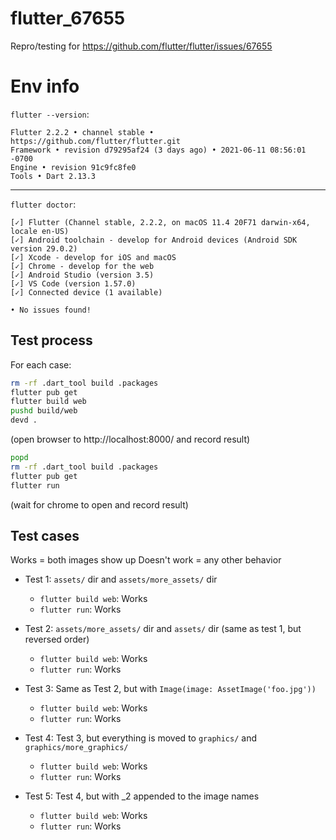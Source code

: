 # flutter_67655

Repro/testing for https://github.com/flutter/flutter/issues/67655

# Env info

`flutter --version`:

```
Flutter 2.2.2 • channel stable • https://github.com/flutter/flutter.git
Framework • revision d79295af24 (3 days ago) • 2021-06-11 08:56:01 -0700
Engine • revision 91c9fc8fe0
Tools • Dart 2.13.3
```

---

`flutter doctor`:

```
[✓] Flutter (Channel stable, 2.2.2, on macOS 11.4 20F71 darwin-x64, locale en-US)
[✓] Android toolchain - develop for Android devices (Android SDK version 29.0.2)
[✓] Xcode - develop for iOS and macOS
[✓] Chrome - develop for the web
[✓] Android Studio (version 3.5)
[✓] VS Code (version 1.57.0)
[✓] Connected device (1 available)

• No issues found!
```

## Test process

For each case:

```bash
rm -rf .dart_tool build .packages
flutter pub get
flutter build web
pushd build/web
devd .
```

(open browser to http://localhost:8000/ and record result)

```bash
popd
rm -rf .dart_tool build .packages
flutter pub get
flutter run
```

(wait for chrome to open and record result)

## Test cases

Works = both images show up
Doesn't work = any other behavior

* Test 1: `assets/` dir and `assets/more_assets/` dir
    * `flutter build web`: Works
    * `flutter run`: Works

* Test 2: `assets/more_assets/` dir and `assets/` dir (same as test 1, but reversed order)
    * `flutter build web`: Works
    * `flutter run`: Works

* Test 3: Same as Test 2, but with `Image(image: AssetImage('foo.jpg'))`
    * `flutter build web`: Works
    * `flutter run`: Works

* Test 4: Test 3, but everything is moved to `graphics/` and `graphics/more_graphics/`
    * `flutter build web`: Works
    * `flutter run`: Works

* Test 5: Test 4, but with _2 appended to the image names
    * `flutter build web`: Works
    * `flutter run`: Works
